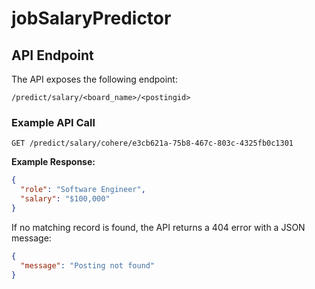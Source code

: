# jobSalaryPredictor


## API Endpoint

The API exposes the following endpoint:
```commandline
/predict/salary/<board_name>/<postingid>
```

### Example API Call

```commandline
GET /predict/salary/cohere/e3cb621a-75b8-467c-803c-4325fb0c1301
```


**Example Response:**

```json
{
  "role": "Software Engineer",
  "salary": "$100,000"
}
```

If no matching record is found, the API returns a 404 error with a JSON message:
```json
{
  "message": "Posting not found"
}

```
